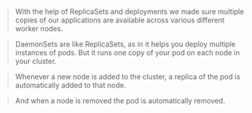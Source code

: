 > With the help of ReplicaSets and deployments we made sure multiple copies of our applications are available across various different worker nodes.

> DaemonSets are like ReplicaSets, as in it helps you deploy multiple instances of pods. But it runs one copy of your pod on each node in your cluster.

> Whenever a new node is added to the cluster, a replica of the pod is automatically added to that node.

> And when a node is removed the pod is automatically removed.